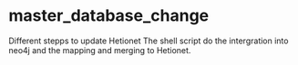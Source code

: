 # master_database_change
Different stepps to update Hetionet
The shell script do the intergration into neo4j and the mapping and merging to Hetionet.
